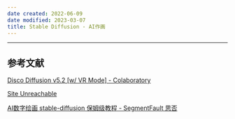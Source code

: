 ```yaml
---
date created: 2022-06-09
date modified: 2023-03-07
title: Stable Diffusion - AI作画
---
```


---

## 参考文献

[Disco Diffusion v5.2 [w/ VR Mode] - Colaboratory](https://colab.research.google.com/github/alembics/disco-diffusion/blob/main/Disco_Diffusion.ipynb)

[Site Unreachable](https://www.youtube.com/watch?v=SjDIhn_Gmc0)

[AI数字绘画 stable-diffusion 保姆级教程 - SegmentFault 思否](https://segmentfault.com/a/1190000042450560)
